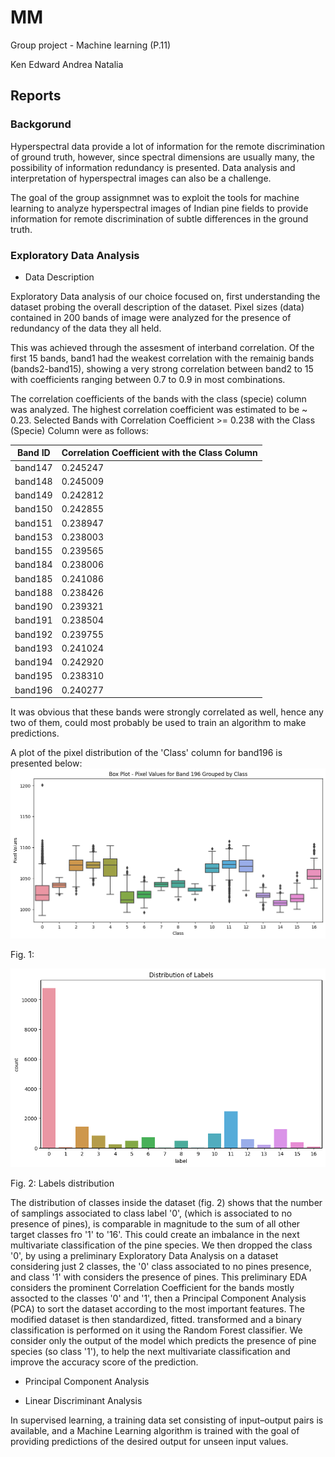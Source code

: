 # MM
Group project - Machine learning (P.11)

Ken 
Edward 
Andrea 
Natalia

## Reports 
### Backgorund
 
Hyperspectral data provide a lot of information for the remote discrimination of ground truth, however, since spectral dimensions are usually many, the possibility of information redundancy is presented. Data analysis and interpretation of hyperspectral images can also be a challenge. <br>

The goal of the group assignmnet was to exploit the tools for machine learning to analyze hyperspectral images of Indian pine fields to provide information for remote discrimination of subtle differences in the ground truth. <br>


### Exploratory Data Analysis
- Data Description <br>

Exploratory Data analysis of our choice focused on, first understanding the dataset probing the overall description of the dataset. Pixel sizes (data) contained in 200 bands of image were analyzed for the presence of redundancy of the data they all held.<br> 


This was achieved through the assesment of interband correlation. Of the first 15 bands, band1 had the weakest correlation with the remainig bands (bands2-band15), showing a very strong correlation between band2 to 15 with coefficients ranging between 0.7 to 0.9 in most combinations. <br>



The correlation coefficients of the bands with the class (specie) column was analyzed. The highest correlation coefficient was estimated to be ~ 0.23. Selected Bands with Correlation Coefficient >= 0.238 with the Class (Specie) Column were as follows:<br>

| Band ID | Correlation Coefficient with the Class Column |
|---------|----------------------------------------------|
| band147 | 0.245247                                     |
| band148 | 0.245009                                     |
| band149 | 0.242812                                     |
| band150 | 0.242855                                     |
| band151 | 0.238947                                     |
| band153 | 0.238003                                     |
| band155 | 0.239565                                     |
| band184 | 0.238006                                     |
| band185 | 0.241086                                     |
| band188 | 0.238426                                     |
| band190 | 0.239321                                     |
| band191 | 0.238504                                     |
| band192 | 0.239755                                     |
| band193 | 0.241024                                     |
| band194 | 0.242920                                     |
| band195 | 0.238310                                     |
| band196 | 0.240277                                     |


It was obvious that these bands were strongly correlated as well, hence any two of them, could most probably be used to train an algorithm to make predictions. <br>

A plot of the pixel distribution of the 'Class' column for band196  is presented below:<br>
![Alt text](band196_vs_class.png) <br>

Fig. 1: 
<br>

![Alt text](labels_distribution.png) <br>

Fig. 2: Labels distribution

The distribution of classes inside the dataset (fig. 2) shows that the number of samplings associated to class label '0', (which is associated to no presence of pines), is comparable in magnitude to the sum of all other target classes fro '1' to '16'. This could create an imbalance in the next multivariate classification of the pine species.
We then dropped the class '0', by using a preliminary Exploratory Data Analysis on a dataset considering just 2 classes, the '0' class associated to no pines presence, and class '1' with considers the presence of pines. This preliminary EDA considers the prominent Correlation Coefficient for the bands mostly assocted to the classes '0' and '1', then a Principal Component Analysis (PCA) to sort the dataset according to the most important features.
 The modified dataset is then standardized, fitted. transformed and a binary classification is performed on it using the Random Forest classifier. We consider only the output of the model which predicts the presence of pine species (so class '1'), to help the next multivariate classification and improve the accuracy score of the prediction. 


- Principal Component Analysis

- Linear Discriminant Analysis

In supervised learning, a training data set consisting of input–output pairs is available, and a Machine Learning algorithm is trained with the goal of providing predictions of the desired output for unseen input values.